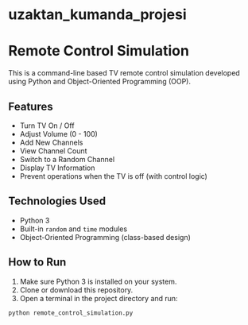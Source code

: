 # uzaktan_kumanda_projesi
# Remote Control Simulation 

This is a command-line based TV remote control simulation developed using Python and Object-Oriented Programming (OOP).

## Features

- Turn TV On / Off
- Adjust Volume (0 - 100)
- Add New Channels
- View Channel Count
- Switch to a Random Channel
- Display TV Information
- Prevent operations when the TV is off (with control logic)

## Technologies Used

- Python 3
- Built-in `random` and `time` modules
- Object-Oriented Programming (class-based design)

## How to Run

1. Make sure Python 3 is installed on your system.
2. Clone or download this repository.
3. Open a terminal in the project directory and run:

```bash
python remote_control_simulation.py
